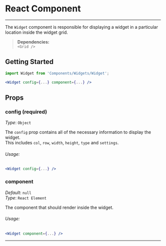 # React Component
---

The `Widget` component is responsible for displaying a widget in a particular location inside the widget grid.

> **Dependencies:**  
> `<Grid />`

## Getting Started

```jsx
import Widget from 'Components/Widgets/Widget';

<Widget config={...} component={...} />
```

## Props

### config (required)

_Type_: `Object`  

The `config` prop contains all of the necessary information to display the widget.  
This includes `col`, `row`, `width`, `height`, `type` and `settings`.

###### Usage:

```jsx
<Widget config={...} />
```

### component

_Default_: `null`  
_Type_: `React Element`  

The component that should render inside the widget.

###### Usage:

```jsx
<Widget component={...} />
```
---

